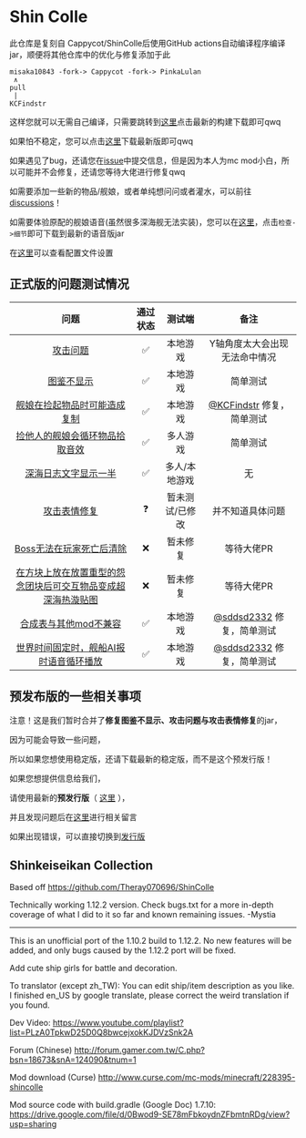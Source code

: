 # Shin Colle

此仓库是复刻自 Cappycot/ShinColle后使用GitHub actions自动编译程序编译jar，顺便将其他仓库中的优化与修复添加于此 

```
misaka10843 -fork-> Cappycot -fork-> PinkaLulan
 ∧
pull
 |
KCFindstr
```

这样您就可以无需自己编译，只需要跳转到[这里](https://github.com/misaka10843/ShinColle/actions)点击最新的构建下载即可qwq

如果怕不稳定，您可以点击[这里](https://github.com/misaka10843/ShinColle/releases)下载最新版即可qwq

如果遇见了bug，还请您在[issue](https://github.com/misaka10843/ShinColle/issues)中提交信息，但是因为本人为mc mod小白，所以可能并不会修复，还请您等待大佬进行修复qwq

如需要添加一些新的物品/舰娘，或者单纯想问问或者灌水，可以前往[discussions](https://github.com/misaka10843/ShinColle/discussions)！

如需要体验原配的舰娘语音(虽然很多深海舰无法实装)，您可以在[这里](https://github.com/misaka10843/ShinColle/pull/8)，点击`检查->细节`即可下载到最新的语音版jar

在[这里](https://github.com/misaka10843/ShinColle/blob/mc-1.12.2/cfg-info.md)可以查看配置文件设置

## 正式版的问题测试情况 

|问题|通过状态|测试端|备注|
|  :----:  | :----:  |  :----:  | :----:  |
[攻击问题](https://github.com/misaka10843/ShinColle/pull/2)|✅|本地游戏|Y轴角度太大会出现无法命中情况|
[图鉴不显示](https://github.com/misaka10843/ShinColle/pull/2)|✅|本地游戏|简单测试|
[舰娘在捡起物品时可能造成复制](https://github.com/misaka10843/ShinColle/pull/3#issuecomment-1134689839)|✅|本地游戏|[@KCFindstr](https://github.com/KCFindstr) 修复，简单测试|
[捡他人的舰娘会循环物品拾取音效](https://github.com/misaka10843/ShinColle/issues/9)|✅|多人游戏|简单测试|
[深海日志文字显示一半](https://github.com/misaka10843/ShinColle/issues/12)|✅|多人/本地游戏|无|
[攻击表情修复](https://github.com/misaka10843/ShinColle/pull/2)|❓|暂未测试/已修改|并不知道具体问题|
[Boss无法在玩家死亡后清除](https://github.com/misaka10843/ShinColle/issues/6)|❌|暂未修复|等待大佬PR|
[在方块上放在放置重型的怨念团块后可交互物品变成超深海热漩贴图](https://github.com/misaka10843/ShinColle/issues/14)|❌|暂未修复|等待大佬PR|
[合成表与其他mod不兼容](https://github.com/misaka10843/ShinColle/issues/15)|✅|本地游戏|[@sddsd2332](https://github.com/sddsd2332) 修复，简单测试|
[世界时间固定时，舰船AI报时语音循环播放](https://github.com/misaka10843/ShinColle/issues/16)|✅|本地游戏|[@sddsd2332](https://github.com/sddsd2332) 修复，简单测试|

## 预发布版的一些相关事项

注意！这是我们暂时合并了**修复图鉴不显示、攻击问题与攻击表情修复**的jar，

因为可能会导致一些问题，

所以如果您想使用稳定版，还请下载最新的稳定版，而不是这个预发行版！

如果您想提供信息给我们，

请使用最新的**预发行版**（ [这里](https://github.com/misaka10843/ShinColle/releases/tag/2022.5.22-1) ），

并且发现问题后在[这里](https://github.com/misaka10843/ShinColle/pull/3)进行相关留言

如果出现错误，可以直接切换到[发行版](https://github.com/misaka10843/ShinColle/releases/latest)

## Shinkeiseikan Collection


Based off https://github.com/Theray070696/ShinColle

Technically working 1.12.2 version. Check bugs.txt for a more in-depth coverage of what I did to it so far and known remaining issues. -Mystia

-------------------------------------------------------------

This is an unofficial port of the 1.10.2 build to 1.12.2.
No new features will be added, and only bugs caused by the 1.12.2 port will be fixed.

Add cute ship girls for battle and decoration.


To translator (except zh_TW):
You can edit ship/item description as you like.
I finished en_US by google translate, please correct the weird translation if you found.



Dev Video:
https://www.youtube.com/playlist?list=PLzA0TpkwD25D0Q8bwcejxokKJDVzSnk2A

Forum (Chinese)
http://forum.gamer.com.tw/C.php?bsn=18673&snA=124090&tnum=1

Mod download (Curse)
http://www.curse.com/mc-mods/minecraft/228395-shincolle

Mod source code with build.gradle (Google Doc)
1.7.10:
https://drive.google.com/file/d/0Bwod9-SE78mFbkoydnZFbmtnRDg/view?usp=sharing

